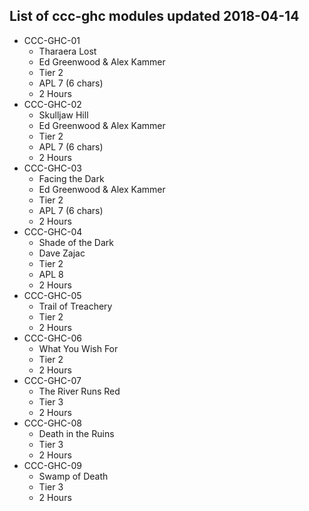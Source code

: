 ## List of ccc-ghc modules updated 2018-04-14
* CCC-GHC-01
  * Tharaera Lost
  * Ed Greenwood & Alex Kammer
  * Tier 2
  * APL 7 (6 chars)
  * 2 Hours
* CCC-GHC-02
  * Skulljaw Hill
  * Ed Greenwood & Alex Kammer
  * Tier 2
  * APL 7 (6 chars)
  * 2 Hours
* CCC-GHC-03
  * Facing the Dark
  * Ed Greenwood & Alex Kammer
  * Tier 2
  * APL 7 (6 chars)
  * 2 Hours
* CCC-GHC-04
  * Shade of the Dark
  * Dave Zajac
  * Tier 2
  * APL 8
  * 2 Hours
* CCC-GHC-05
  * Trail of Treachery
  * Tier 2
  * 2 Hours
* CCC-GHC-06
  * What You Wish For
  * Tier 2
  * 2 Hours
* CCC-GHC-07
  * The River Runs Red
  * Tier 3
  * 2 Hours
* CCC-GHC-08
  * Death in the Ruins
  * Tier 3
  * 2 Hours
* CCC-GHC-09
  * Swamp of Death
  * Tier 3
  * 2 Hours
